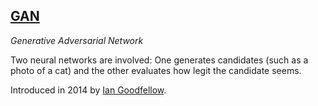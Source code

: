## [GAN](#GAN)
*Generative Adversarial Network*

Two neural networks are involved: One generates candidates (such as a photo of a cat) and the other evaluates how legit the candidate seems.

Introduced in 2014 by [Ian Goodfellow](#ian_goodfellow).
